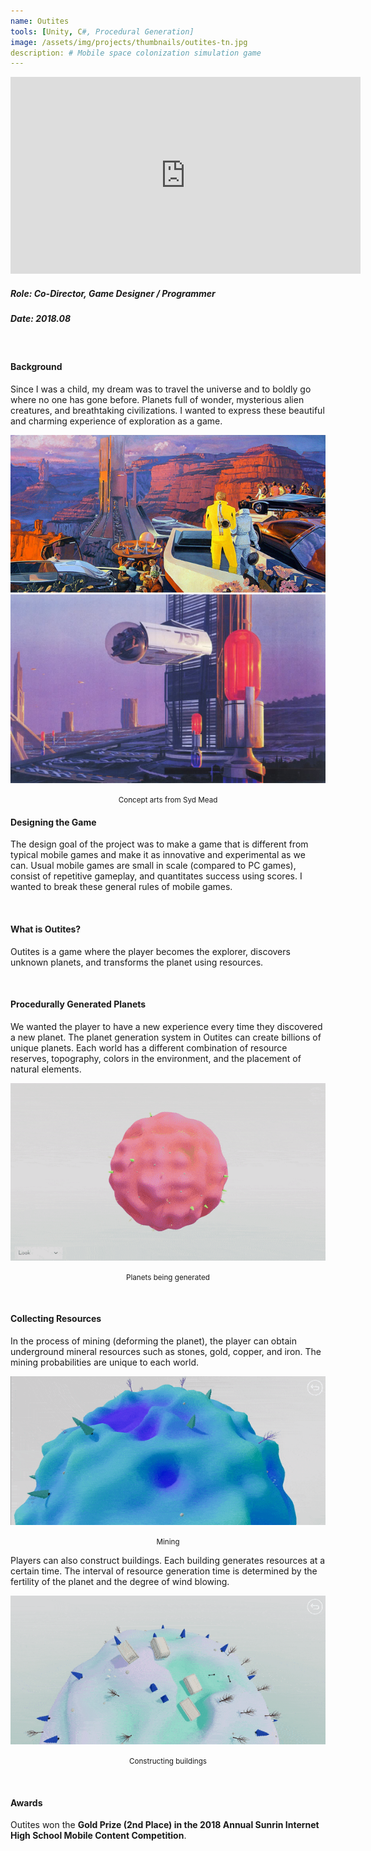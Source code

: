```yaml
---
name: Outites
tools: [Unity, C#, Procedural Generation]
image: /assets/img/projects/thumbnails/outites-tn.jpg
description: # Mobile space colonization simulation game
---
```


<div class="video">
    <iframe width="560" height="315" src="https://www.youtube.com/embed/C9iIGnywQvs" frameborder="0" allow="accelerometer; autoplay; encrypted-media; gyroscope; picture-in-picture" allowfullscreen></iframe>
</div>

##### Role: Co-Director, Game Designer / Programmer
##### Date: 2018.08
<br>

#### Background
Since I was a child, my dream was to travel the universe and to boldly go where no one has gone before. Planets full of wonder, mysterious alien creatures, and breathtaking civilizations. I wanted to express these beautiful and charming experience of exploration as a game.

<center> 
<img src="/assets/img/projects/reg/syd-mead-1.jpg"/>
<img src="/assets/img/projects/reg/syd-mead-2.jpg"/>
<p><small>Concept arts from Syd Mead</small></p>
</center>

#### Designing the Game
The design goal of the project was to make a game that is different from typical mobile games and make it as innovative and experimental as we can. Usual mobile games are small in scale (compared to PC games), consist of repetitive gameplay, and quantitates success using scores. I wanted to break these general rules of mobile games.

<br>

#### What is Outites?
Outites is a game where the player becomes the explorer, discovers unknown planets, and transforms the planet using resources.

<br>

#### Procedurally Generated Planets
We wanted the player to have a new experience every time they discovered a new planet. The planet generation system in Outites can create billions of unique planets. Each world has a different combination of resource reserves, topography, colors in the environment, and the placement of natural elements.

<center>
<img src="/assets/img/projects/reg/outites-generation.gif"/>
<p><small>Planets being generated</small></p>
</center>
<br>

#### Collecting Resources
In the process of mining (deforming the planet), the player can obtain underground mineral resources such as stones, gold, copper, and iron. The mining probabilities are unique to each world. 

<center>
<img src="/assets/img/projects/reg/outites-mining.gif"/>
<p><small>Mining</small></p>
</center>

Players can also construct buildings. Each building generates resources at a certain time. The interval of resource generation time is determined by the fertility of the planet and the degree of wind blowing. 

<center>
<img src="/assets/img/projects/reg/outites-construction.gif"/>
<p><small>Constructing buildings</small></p>
</center>
<br>

#### Awards

Outites won the **Gold Prize (2nd Place) in the 2018 Annual Sunrin Internet High School Mobile Content Competition**.